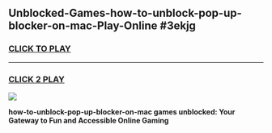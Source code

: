 
## Unblocked-Games-how-to-unblock-pop-up-blocker-on-mac-Play-Online #3ekjg
<h3>
<a href="https://news.freeplayer.one?title=how-to-unblock-pop-up-blocker-on-mac&ref=3">CLICK TO PLAY</a></h3>
<hr>

<h3>
<a href="https://news.freeplayer.one?title=how-to-unblock-pop-up-blocker-on-mac&ref=3">CLICK 2 PLAY</a>
  
</h3>

<a href="https://news.freeplayer.one?title=how-to-unblock-pop-up-blocker-on-mac&ref=3"><img src="https://clearcache.store/games.png"></a>


**how-to-unblock-pop-up-blocker-on-mac games unblocked: Your Gateway to Fun and Accessible Online Gaming**
